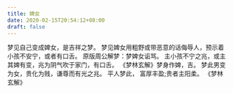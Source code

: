 ```yaml
---
title: 婢女
date: 2020-02-15T20:54:12+08:00
draft: false
---
```


梦见自己变成婢女，是吉祥之梦。
梦见婢女用粗野或带恶意的话侮辱人，预示着小孩不安宁，或者有口舌。
原版周公解梦：梦婢女诟骂。
主小孩不宁之兆，或主其婢有变，兆为阴气吹于家门，有口舌。
《梦林玄解》梦身作婢，吉。
梦此男变为女，贵化为贱，谦尊而有光之兆。
平人梦此， 富厚丰盈;贵者主阳柔。
《梦林玄解》